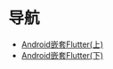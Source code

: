 # 导航

*   [Android嵌套Flutter(上)](/flutter/Flutter2Android_1)
*   [Android嵌套Flutter(下)](/flutter/Flutter2Android_2)

